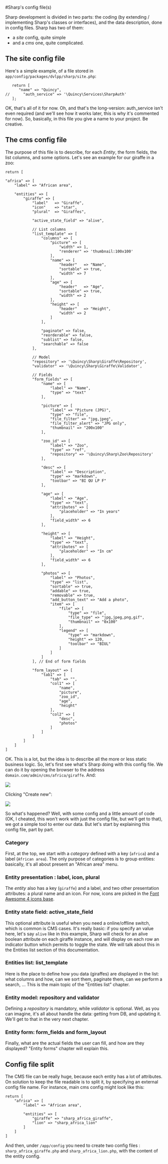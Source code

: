 #Sharp's config file(s)

Sharp development is divided in two parts: the coding (by extending / implementing Sharp's classes or interfaces), and the data description, done in config files. Sharp has two of them:

- a *site* config, quite simple
- and a *cms* one, quite complicated.

## The site config file
Here's a simple example, of a file stored in `app/config/packages/dvlpp/sharp/site.php`:

```
   return [
      "name" => "Quincy",
//      "auth_service" => '\Quincy\Services\SharpAuth'
   ];
```

OK, that's all of it for now. Oh, and that's the long-version: auth_service isn't even required (and we'll see how it works later, this is why it's commented for now). So, basically, in this file you give a name to your project. Be creative.

## The cms config file
The purpose of this file is to describe, for each *Entity*, the form fields, the list columns, and some options. Let's see an example for our giraffe in a zoo:

```
return [

"africa" => [
	"label" => "African area",
	
	"entities" => [
		"giraffe" => [
			"label"   => "Giraffe",
			"icon"    => "star",
			"plural"  => "Giraffes",

			"active_state_field" => "alive",

			// List columns
			"list_template" => [
				"columns" => [
					"picture" => [
						"width" => 1,
						"renderer" => 'thumbnail:100x100'
					],
					"name" => [
						"header"   => "Name",
						"sortable" => true,
						"width" => 7
					],
					"age" => [
						"header"   => "Age",
						"sortable" => true,
						"width" => 2
					],
					"height" => [
						"header"   => "Height",
						"width" => 2
					]
				],

				"paginate" => false,
				"reorderable" => false,
				"sublist" => false,
				"searchable" => false
			],

			// Model
			"repository" => '\Quincy\Sharp\Giraffe\Repository',
			"validator" => '\Quincy\Sharp\Giraffe\Validator',

			// Fields
			"form_fields" => [
				"name" => [
					"label" => "Name",
					"type" => "text"
				],

				"picture" => [
					"label" => "Picture (JPG)",
					"type" => "file",
					"file_filter" => "jpg,jpeg",
					"file_filter_alert" => "JPG only",
					"thumbnail" => "200x100"
				],

				"zoo_id" => [
					"label" => "Zoo",
					"type" => "ref",
					"repository" => '\Quincy\Sharp\Zoo\Repository'
				],

				"desc" => [
					"label" => "Description",
					"type" => "markdown",
					"toolbar" => "BI QU LP F"
				],
				
				"age" => [
					"label" => "Age",
					"type" => "text",
					"attributes" => [
						"placeholder" => "In years"
					],
					"field_width" => 6
				],
				
				"height" => [
					"label" => "Height",
					"type" => "text",
					"attributes" => [
						"placeholder" => "In cm"
					],
					"field_width" => 6
				],

				"photos" => [
					"label" => "Photos",
					"type" => "list",
					"sortable" => true,
					"addable" => true,
					"removable" => true,
					"add_button_text" => "Add a photo",
					"item" => [
						"file" => [
							"type" => "file",
							"file_type" => "jpg,jpeg,png,gif",
							"thumbnail" => "0x100"
						],
						"legend" => [
							"type" => "markdown",
							"height" => 120,
							"toolbar" => "BIUL"
						]
					]
				]
			], // End of form fields
			
			"form_layout" => [
				"tab1" => [
					"tab" => "",
					"col1" => [
						"name",
						"picture",
						"zoo_id",
						"age",
						"height"
					],
					"col2" => [
						"desc",
						"photos"
					]
				]
			]
		]
	]
]       

```

OK. This is a lot, but the idea is to describe all the more or less static business logic. So, let's first see what's Sharp doing with this config file. We can do it by opening the browser to the address `domain.com/admin/cms/africa/giraffe`. And:

![](img/listview-giraffe-empty.png)

Clicking "Create new":

![](img/formview-giraffe-empty.png)

So what's happened? Well, with some config and a little amount of code (OK, I cheated, this won't work with just the config file, but we'll get to that), we got a simple tool to enter our data. But let's start by explaining this config file, part by part.

### Category
First, at the top, we start with a *category* defined with a key (`africa`) and a label (`African area`). The only purpose of categories is to group entities: basically, it's all about present an "African area" menu.

### Entity presentation : label, icon, plural
The *entity* also has a key (`giraffe`) and a label, and two other presentation attributes: a plural name and an icon. For now, icons are picked in the [Font Awesome 4 icons base](http://fontawesome.io/icons/).

### Entity state field: active_state_field
This optional attribute is useful when you need a online/offline switch, which is common is CMS cases. It's really basic: if you specify an value here, let's say `alive` like in this example, Sharp will check for an alive boolean attribute on each giraffe instance, and will display on each row an indicator button which permits to toggle the state. We will talk about this in the Entities list section of this documentation.

### Entities list: list_template
Here is the place to define how you data (giraffes) are displayed in the list: what columns and how, can we sort them, paginate them, can we perform a search, ... This is the main topic of the "Entities list" chapter.

### Entity model: repository and validator
Defining a *repository* is mandatory, while *validator* is optional. Well, as you can imagine, it's all about handle the data: getting from DB, and updating it. We'll get to that in the very next chapter.

### Entity form: form_fields and form_layout
Finally, what are the actual fields the user can fill, and how are they displayed? "Entity forms" chapter will explain this.


## Config file split

The CMS file can be really huge, because each entity has a lot of attributes. On solution to keep the file readable is to split it, by specifying an external config file name. For instance, main cms config might look like this:

```
return [
	"africa" => [
		"label" => "African area",
	
		"entities" => [
			"giraffe" => "sharp_africa_giraffe",
			"lion" => "sharp_africa_lion"
		]
	]
]
```

And then, under `/app/config` you need to create two config files : `sharp_africa_giraffe.php` and `sharp_africa_lion.php`, with the content of the entity config.